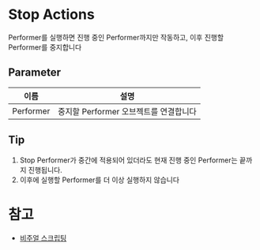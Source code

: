 # Stop Actions

Performer를 실행하면 진행 중인 Performer까지만 작동하고, 이후 진행할 Performer를 중지합니다


## Parameter

| **이름** | **설명**                    |
|--------|---------------------------|
| Performer | 중지할 Performer 오브젝트를 연결합니다 |


## Tip

1. Stop Performer가 중간에 적용되어 있더라도 현재 진행 중인 Performer는 끝까지 진행됩니다.
2. 이후에 실행할 Performer를 더 이상 실행하지 않습니다


# 참고

- [비주얼 스크립팅](Visual-Scripting.md)